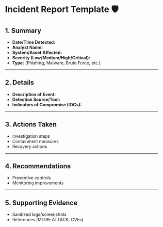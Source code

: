 # Incident Report Template 🛡️

## 1. Summary
- **Date/Time Detected:**  
- **Analyst Name:**  
- **System/Asset Affected:**  
- **Severity (Low/Medium/High/Critical):**  
- **Type:** (Phishing, Malware, Brute Force, etc.)

---

## 2. Details
- **Description of Event:**  
- **Detection Source/Tool:**  
- **Indicators of Compromise (IOCs):**  

---

## 3. Actions Taken
- Investigation steps  
- Containment measures  
- Recovery actions  

---

## 4. Recommendations
- Preventive controls  
- Monitoring improvements  

---

## 5. Supporting Evidence
- Sanitized logs/screenshots  
- References (MITRE ATT&CK, CVEs)
